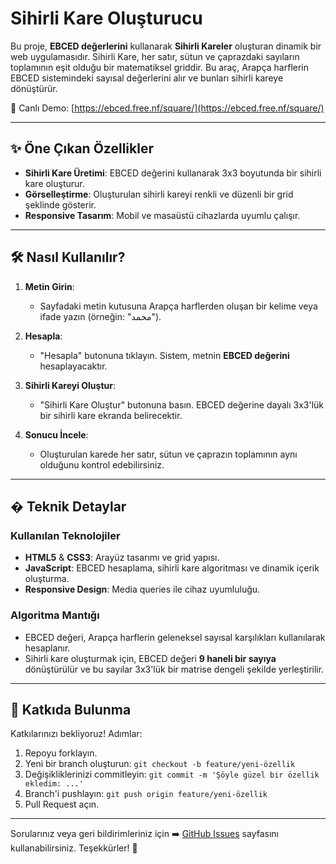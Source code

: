 # Sihirli Kare Oluşturucu

Bu proje, **EBCED değerlerini** kullanarak **Sihirli Kareler** oluşturan dinamik bir web uygulamasıdır. Sihirli Kare, her satır, sütun ve çaprazdaki sayıların toplamının eşit olduğu bir matematiksel griddir. Bu araç, Arapça harflerin EBCED sistemindeki sayısal değerlerini alır ve bunları sihirli kareye dönüştürür.

🔗 Canlı Demo: [https://ebced.free.nf/square/](https://ebced.free.nf/square/)

---

## ✨ Öne Çıkan Özellikler

- **Sihirli Kare Üretimi**: EBCED değerini kullanarak 3x3 boyutunda bir sihirli kare oluşturur.
- **Görselleştirme**: Oluşturulan sihirli kareyi renkli ve düzenli bir grid şeklinde gösterir.
- **Responsive Tasarım**: Mobil ve masaüstü cihazlarda uyumlu çalışır.

---

## 🛠️ Nasıl Kullanılır?

1. **Metin Girin**:
   - Sayfadaki metin kutusuna Arapça harflerden oluşan bir kelime veya ifade yazın (örneğin: "محمد").

2. **Hesapla**:
   - "Hesapla" butonuna tıklayın. Sistem, metnin **EBCED değerini** hesaplayacaktır.

3. **Sihirli Kareyi Oluştur**:
   - "Sihirli Kare Oluştur" butonuna basın. EBCED değerine dayalı 3x3'lük bir sihirli kare ekranda belirecektir.

4. **Sonucu İncele**:
   - Oluşturulan karede her satır, sütun ve çaprazın toplamının aynı olduğunu kontrol edebilirsiniz.

---

## � Teknik Detaylar

### Kullanılan Teknolojiler
- **HTML5** & **CSS3**: Arayüz tasarımı ve grid yapısı.
- **JavaScript**: EBCED hesaplama, sihirli kare algoritması ve dinamik içerik oluşturma.
- **Responsive Design**: Media queries ile cihaz uyumluluğu.

### Algoritma Mantığı
- EBCED değeri, Arapça harflerin geleneksel sayısal karşılıkları kullanılarak hesaplanır.
- Sihirli kare oluşturmak için, EBCED değeri **9 haneli bir sayıya** dönüştürülür ve bu sayılar 3x3'lük bir matrise dengeli şekilde yerleştirilir.

---

## 🤝 Katkıda Bulunma

Katkılarınızı bekliyoruz! Adımlar:
1. Repoyu forklayın.
2. Yeni bir branch oluşturun:
   `git checkout -b feature/yeni-özellik`
3. Değişikliklerinizi commitleyin:
   `git commit -m 'Şöyle güzel bir özellik ekledim: ...'`
4. Branch'i pushlayın:
   `git push origin feature/yeni-özellik`
5. Pull Request açın.

---

Sorularınız veya geri bildirimleriniz için ➡️ [GitHub Issues](https://github.com/metatronslove/magic-square-generator/issues) sayfasını kullanabilirsiniz.
Teşekkürler! 🌟